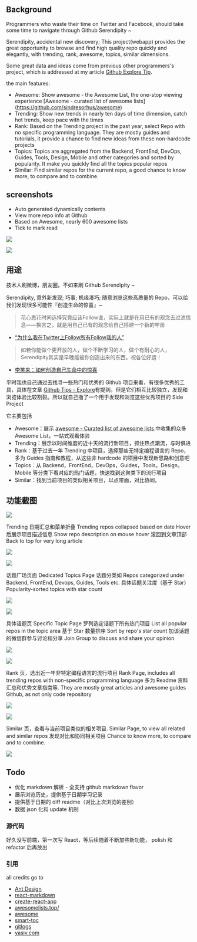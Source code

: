 ## Background

Programmers who waste their time on Twitter and Facebook, should take some time to navigate through Github Serendipity ~

Serendipity, accidental new discovery; This project(webapp) provides the great opportunity to browse and find high quality repo quickly and elegantly, with trending, rank, awesome, topics, similar dimensions.

Some great data and ideas come from previous other programmers's project, which is addressed at my article [Github Explore Tip]().

the main features:

- Awesome: Show awesome - the Awesome List, the one-stop viewing experience [Awesome - curated list of awesome lists] (https://github.com/sindresorhus/awesome)
- Trending: Show new trends in nearly ten days of time dimension, catch hot trends, keep pace with the times
- Rank: Based on the Trending project in the past year, select Repo with no specific programming language. They are mostly guides and tutorials, it provide a chance to find new ideas from these non-hardcode projects
- Topics: Topics are aggregated from the Backend, FrontEnd, DevOps, Guides, Tools, Design, Mobile and other categories and sorted by popularity. It make you quickly find all the topics popular repos
- Similar: Find similar repos for the current repo, a good chance to know more, to compare and to combine.

## screenshots

- Auto generated dynamically contents
- View more repo info at Github
- Based on Awesome, nearly 600 awesome lists
- Tick to mark read

![](media/14912955219984.jpg)





![](media/14912967527441.jpg)



## 用途

技术人刷微博，朋友圈。不如来刷 Github Serendipity ~

Serendipity, 意外新发现; 巧事; 机缘凑巧; 随意浏览这些高质量的 Repo，可以给我们发现很多可能性『创造生命的惊喜』~

> 花心思花时间选择究竟应该Follow谁，实际上就是在用已有的观念去过滤信息——换言之，就是用自己已有的观念给自己搭建一个新的牢房

- [“为什么我在Twitter上Follow所有Follow我的人”](http://wordpress.lixiaolai.com/archives/8779.html)

> 如若你能做个更开放的人，做个不断学习的人，做个有耐心的人，Serendipity其实是早晚能被你创造出来的东西。祝各位好运！

- [李笑来：如何创造自己生命中的惊喜]()


平时我也自己通过去找寻一些热门和优秀的 Github 项目来看，有很多优秀的工具，具体在文章 [Github Tips - Explore]()有提到。但是它们相互比较独立，发现和浏览体验比较割裂。所以就自己撸了一个用于发现和浏览这些优秀项目的 Side Project

它主要包括

- Awesome：展示 [awesome - Curated list of awesome lists ](https://github.com/sindresorhus/awesome) 中收集的众多 Awesome List，一站式观看体验
- Trending：展示以时间维度的近十天的流行新项目，抓住热点潮流，与时俱进
- Rank：基于过去一年 Trending 中项目，选择那些无特定编程语言的 Repo，多为 Guides 指南和教程，从这些非 hardcode 的项目中发现新思路和创意吧
- Topics：从 Backend，FrontEnd，DevOps，Guides，Tools，Design，Mobile 等分类下看对应的热门话题，快速找到这聚类下的流行项目
- Similar：找到当前项目的类似相关项目，以点带面，对比协同。



## 功能截图

![](media/14912956622191.jpg)


Trending 日期汇总和菜单折叠 Trending repos collapsed based on date
Hover 后展示项目描述信息 Show repo description on mouse hover
滚回到文章顶部 Back to top for very long article

![](media/14912977360545.jpg)

![](media/14912978442499.jpg)


话题广场页面 Dedicated Topics Page
话题分类如 Repos categorized under Backend, FrontEnd, Devops, Guides, Tools etc.
具体话题关注度（基于 Star） Popularity-sorted topics with star count

![](media/14912972594219.jpg)

![](media/14912971660013.jpg)



具体话题页 Specific Topic Page
罗列选定话题下所有热门项目 List all popular repos in the topic area
基于 Star 数量排序 Sort by repo's star count
加该话题的微信群参与讨论和分享 Join Group to discuss and share your opinion

![](media/14912973823048.jpg)

![](media/14912974624939.jpg)


Rank 页，选出近一年非特定编程语言的流行项目 Rank Page, includes all trending repos with non-specific programming language 
多为 Readme 资料汇总和优秀文章指南等. They are mostly great articles and awesome guides
Github, as not only code repository


![](media/14912970688594.jpg)


![](media/14912969678102.jpg)



Similar 页，查看与当前项目类似的相关项目. Similar Page, to view all related and similar repos
发现对比和协同相关项目 Chance to know more, to compare and to combine.

![](media/14912968445752.jpg)


## Todo

- 优化 markdown 解析 - 全支持 github markdown flavor
- 展示浏览历史，提供基于日期学习记录
- 提供基于日期的 diff readme（对比上次浏览的差别）
- 数据 json 化和 update 机制


### 源代码

好久没写前端，第一次写 React，等后续随着不断加些新功能， polish 和 refactor 后再放出


### 引用

all credits go to

- [Ant Design](https://ant.design)
- [react-markdown](https://github.com/rexxars/react-markdown)
- [create-react-app](https://github.com/facebookincubator/create-react-app)
- [awesomelists.top/](http://awesomelists.top/)
- [awesome](https://github.com/sindresorhus/awesome)
- [smart-toc](https://github.com/FallenMax/smart-toc)
- [gitlogs](gitlogs.com)
- [yasiv.com](yasiv.com/github)

